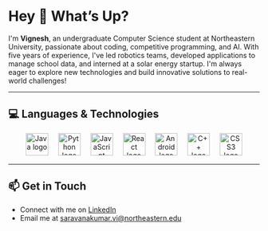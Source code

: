 # Hey 👋 What’s Up?

<p align="left">I'm <strong>Vignesh</strong>, an undergraduate Computer Science student at Northeastern University, passionate about coding, competitive programming, and AI. With five years of experience, I've led robotics teams, developed applications to manage school data, and interned at a solar energy startup. I'm always eager to explore new technologies and build innovative solutions to real-world challenges!</p>

---

## 💻 Languages & Technologies

<div align="center">
  <img src="https://cdn.jsdelivr.net/gh/devicons/devicon/icons/java/java-original.svg" height="45" alt="Java logo" title="Java"/>
  <img width="12" />
  <img src="https://cdn.jsdelivr.net/gh/devicons/devicon/icons/python/python-original.svg" height="45" alt="Python logo" title="Python"/>
  <img width="12" />
  <img src="https://cdn.jsdelivr.net/gh/devicons/devicon/icons/javascript/javascript-original.svg" height="45" alt="JavaScript logo" title="JavaScript"/>
  <img width="12" />
  <img src="https://cdn.jsdelivr.net/gh/devicons/devicon/icons/react/react-original.svg" height="45" alt="React logo" title="React"/>
  <img width="12" />
  <img src="https://cdn.jsdelivr.net/gh/devicons/devicon/icons/android/android-original.svg" height="45" alt="Android logo" title="Android"/>
  <img width="12" />
  <img src="https://cdn.jsdelivr.net/gh/devicons/devicon/icons/cplusplus/cplusplus-original.svg" height="45" alt="C++ logo" title="C++"/>
  <img width="12" />
  <img src="https://cdn.jsdelivr.net/gh/devicons/devicon/icons/css3/css3-original.svg" height="45" alt="CSS3 logo" title="CSS3"/>
</div>

---

## 📫 Get in Touch

- Connect with me on [LinkedIn](https://www.linkedin.com/in/vigneshsaravanakumar)
- Email me at <saravanakumar.vi@northeastern.edu>